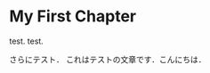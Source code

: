 # My First Chapter

test.
test.

さらにテスト．
これはテストの文章です．こんにちは．

<i class="fa fa-bars"></i>

<i class="fa fa-paint-brush"></i>

